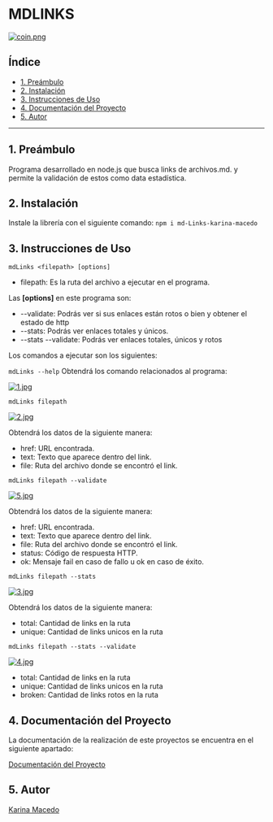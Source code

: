 # MDLINKS
[![coin.png](https://i.postimg.cc/V6QCqBZr/coin.png)](https://postimg.cc/06njxmsP)
## Índice

* [1. Preámbulo](#1-preámbulo)
* [2. Instalación](#2-instalación)
* [3. Instrucciones de Uso](#3-instrucciones-de-uso)
* [4. Documentación del Proyecto](#4-documentación-del-proyecto)
* [5. Autor](#5-autor)

***
## 1. Preámbulo
Programa desarrollado en node.js que busca links de archivos.md. y permite la validación de estos como data estadística.

## 2. Instalación
Instale la librería con el siguiente comando:
`npm i md-Links-karina-macedo`
## 3. Instrucciones de Uso
`mdLinks <filepath> [options]`
- filepath: Es la ruta del archivo a ejecutar en el programa.

Las **[options]** en este programa son:
- --validate: Podrás ver si sus enlaces están rotos o bien y obtener el estado de http
- --stats: Podrás ver enlaces totales y únicos.
- --stats --validate: Podrás ver enlaces totales, únicos y rotos

Los comandos a ejecutar son los siguientes:

`mdLinks --help`
Obtendrá los comando relacionados al programa:

[![1.jpg](https://i.postimg.cc/rFvwbFcx/1.jpg)](https://postimg.cc/GHxRTR4m)

`mdLinks filepath`

[![2.jpg](https://i.postimg.cc/28CsSswM/2.jpg)](https://postimg.cc/jCkg8kB4)

Obtendrá los datos de la siguiente manera:
- href: URL encontrada.
- text: Texto que aparece dentro del link.
- file: Ruta del archivo donde se encontró el link.

`mdLinks filepath --validate`

[![5.jpg](https://i.postimg.cc/xdL5HCjR/5.jpg)](https://postimg.cc/8FPLgT6J)

Obtendrá los datos de la siguiente manera:
- href: URL encontrada.
- text: Texto que aparece dentro del link.
- file: Ruta del archivo donde se encontró el link.
- status: Código de respuesta HTTP.
- ok: Mensaje fail en caso de fallo u ok en caso de éxito.

`mdLinks filepath --stats`

[![3.jpg](https://i.postimg.cc/NjmjwqfV/3.jpg)](https://postimg.cc/rDykSH4C)

Obtendrá los datos de la siguiente manera:
- total: Cantidad de links en la ruta
- unique: Cantidad de links unicos en la ruta

`mdLinks filepath --stats --validate`

[![4.jpg](https://i.postimg.cc/Gpj3HFDx/4.jpg)](https://postimg.cc/Y4hBPmbv)

- total: Cantidad de links en la ruta
- unique: Cantidad de links unicos en la ruta
- broken: Cantidad de links rotos en la ruta

## 4. Documentación del Proyecto
La documentación de la realización de este proyectos se encuentra en el siguiente apartado:

[Documentación del Proyecto](https://github.com/KarinaMacedo13/LIM017-md-links/blob/55a109fe593e59c7eadb9316b65dc6b0b5d824b1/documentacion/README.md)
## 5. Autor
[Karina Macedo](https://github.com/KarinaMacedo13)
